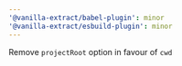 ```yaml
---
'@vanilla-extract/babel-plugin': minor
'@vanilla-extract/esbuild-plugin': minor
---
```


Remove `projectRoot` option in favour of `cwd`

